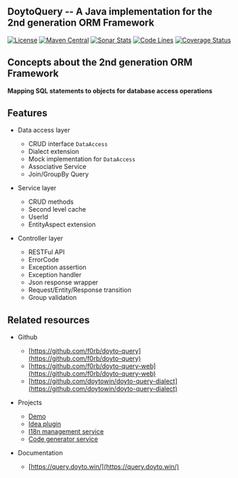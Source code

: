 DoytoQuery -- A Java implementation for the 2nd generation ORM Framework
---
[![License](https://img.shields.io/:license-apache-brightgreen.svg)](https://www.apache.org/licenses/LICENSE-2.0.html)
[![Maven Central](https://maven-badges.herokuapp.com/maven-central/win.doyto/doyto-query/badge.svg)](https://maven-badges.herokuapp.com/maven-central/win.doyto/doyto-query/)
[![Sonar Stats](https://sonarcloud.io/api/project_badges/measure?project=win.doyto%3Adoyto-query&metric=alert_status)](https://sonarcloud.io/dashboard?id=win.doyto%3Adoyto-query)
[![Code Lines](https://sonarcloud.io/api/project_badges/measure?project=win.doyto%3Adoyto-query&metric=ncloc)](https://sonarcloud.io/component_measures?id=win.doyto%3Adoyto-query&metric=ncloc)
[![Coverage Status](https://sonarcloud.io/api/project_badges/measure?project=win.doyto%3Adoyto-query&metric=coverage)](https://sonarcloud.io/component_measures?id=win.doyto%3Adoyto-query&metric=coverage)


## Concepts about the 2nd generation ORM Framework

**Mapping SQL statements to objects for database access operations**

## Features
- Data access layer
  - CRUD interface `DataAccess` 
  - Dialect extension
  - Mock implementation for `DataAccess`
  - Associative Service
  - Join/GroupBy Query
  
- Service layer
  - CRUD methods
  - Second level cache
  - UserId 
  - EntityAspect extension
  
- Controller layer
  - RESTFul API
  - ErrorCode
  - Exception assertion
  - Exception handler
  - Json response wrapper
  - Request/Entity/Response transition
  - Group validation

## Related resources

- Github
  - [https://github.com/f0rb/doyto-query](https://github.com/f0rb/doyto-query)
  - [https://github.com/f0rb/doyto-query-web](https://github.com/f0rb/doyto-query-web)
  - [https://github.com/doytowin/doyto-query-dialect](https://github.com/doytowin/doyto-query-dialect)

- Projects
  - [Demo](https://github.com/f0rb/doyto-query-demo)
  - [Idea plugin](https://github.com/doytowin/doyto-query-intellij-plugin)
  - [I18n management service](https://github.com/f0rb/doyto-service-i18n)
  - [Code generator service](https://gitee.com/doyto/doyto-service-generator)

- Documentation
  -  [https://query.doyto.win/](https://query.doyto.win/)
